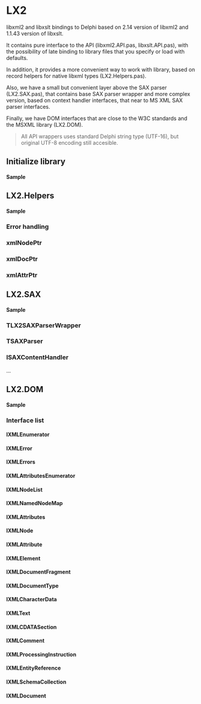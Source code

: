 # LX2
libxml2 and libxslt bindings to Delphi based on 2.14 version of libxml2 and 1.1.43 version of libxslt.

It contains pure interface to the API (libxml2.API.pas, libxslt.API.pas), with the possibility of late binding to library files that you specify or load with defaults.

In addition, it provides a more convenient way to work with library, based on record helpers for native libxml types (LX2.Helpers.pas).

Also, we have a small but convenient layer above the SAX parser (LX2.SAX.pas), that contains base SAX parser wrapper and more complex version, based on context handler interfaces, that near to MS XML SAX parser interfaces.

Finally, we have DOM interfaces that are close to the W3C standards and the MSXML library (LX2.DOM).

>All API wrappers uses standard Delphi string type (UTF-16), but original UTF-8 encoding still accesible. 

## Initialize library
#### Sample

## LX2.Helpers
#### Sample
### Error handling
### xmlNodePtr
### xmlDocPtr
### xmlAttrPtr

## LX2.SAX
#### Sample
### TLX2SAXParserWrapper
### TSAXParser
### ISAXContentHandler
...

## LX2.DOM
#### Sample
### Interface list
#### IXMLEnumerator
#### IXMLError
#### IXMLErrors
#### IXMLAttributesEnumerator
#### IXMLNodeList
#### IXMLNamedNodeMap
#### IXMLAttributes
#### IXMLNode
#### IXMLAttribute
#### IXMLElement
#### IXMLDocumentFragment
#### IXMLDocumentType
#### IXMLCharacterData
#### IXMLText
#### IXMLCDATASection
#### IXMLComment
#### IXMLProcessingInstruction
#### IXMLEntityReference
#### IXMLSchemaCollection
#### IXMLDocument


